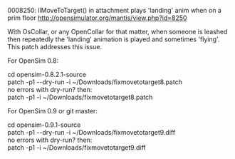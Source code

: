 0008250: llMoveToTarget() in attachment plays 'landing' anim when on a prim floor
http://opensimulator.org/mantis/view.php?id=8250


With OsCollar, or any OpenCollar for that matter, when someone is leashed then
repeatedly the 'landing' animation is played and sometimes 'flying'. This patch
addresses this issue.


For OpenSim 0.8:

cd opensim-0.8.2.1-source  
patch -p1 --dry-run -i ~/Downloads/fixmovetotarget8.patch  
no errors with dry-run? then:  
patch -p1 -i ~/Downloads/fixmovetotarget8.patch  


For OpenSim 0.9 or git master:

cd opensim-0.9.1-source  
patch -p1 --dry-run -i ~/Downloads/fixmovetotarget9.diff  
no errors with dry-run? then:  
patch -p1 -i ~/Downloads/fixmovetotarget9.diff  

